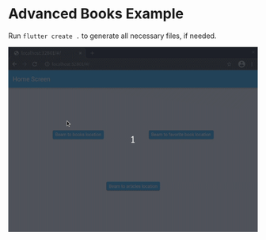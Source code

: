 # Advanced Books Example

Run `flutter create .` to generate all necessary files, if needed.

<p align="center">
<img src="https://raw.githubusercontent.com/slovnicki/beamer_examples/master/advanced_books/example-advanced-books.gif" alt="example-books" width="520">
